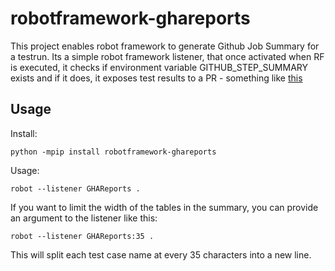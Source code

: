 robotframework-ghareports
=========================


This project enables robot framework to generate Github Job Summary for a testrun. Its a simple robot framework listener, that once
activated when RF is executed, it checks if environment variable GITHUB_STEP_SUMMARY exists and if it does, it exposes test results
to a PR - something like [this](https://github.com/rasjani/robotframework-ghareports/actions/runs/7529846239/attempts/1#summary-20494955897)

## Usage

Install:

```
python -mpip install robotframework-ghareports
```

Usage:

```
robot --listener GHAReports .
```

If you want to limit the width of the tables in the summary, you can provide an argument to the listener like this:


```
robot --listener GHAReports:35 .
```

This will split each test case name at every 35 characters into a new line.

